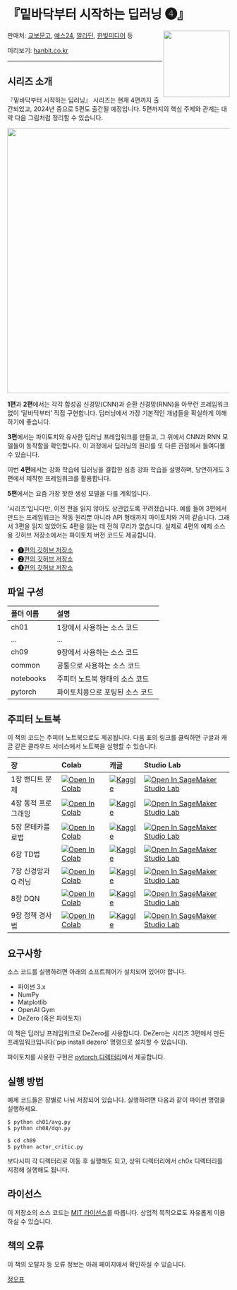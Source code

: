# 『밑바닥부터 시작하는 딥러닝 ❹』

<a href="http://www.yes24.com/Product/Goods/72173703"><img src="https://github.com/WegraLee/deep-learning-from-scratch-4/blob/master/cover.jpeg" width="150" align=right></a>

판매처: <a href="https://product.kyobobook.co.kr/detail/S000212020531">교보문고</a>, <a href="http://www.yes24.com/Product/Goods/124640233">예스24</a>, <a href="https://www.aladin.co.kr/shop/wproduct.aspx?ItemId=332558447">알라딘</a>, <a href="http://hanbit.co.kr/store/books/look.php?p_code=B6031814045">한빛미디어</a> 등

미리보기: [hanbit.co.kr](https://preview2.hanbit.co.kr/books/yyxd/#p=1)

---

## 시리즈 소개
『밑바닥부터 시작하는 딥러닝』 시리즈는 현재 4편까지 출간되었고, 2024년 중으로 5편도 출간될 예정입니다. 5편까지의 핵심 주제와 관계는 대략 다음 그림처럼 정리할 수 있습니다.

<img src="https://github.com/WegraLee/deep-learning-from-scratch-4/blob/master/series overview.png" width="600">

**1편**과 **2편**에서는 각각 합성곱 신경망(CNN)과 순환 신경망(RNN)을 아무런 프레임워크 없이 ‘밑바닥부터’ 직접 구현합니다. 딥러닝에서 가장 기본적인 개념들을 확실하게 이해하기에 좋습니다.

**3편**에서는 파이토치와 유사한 딥러닝 프레임워크를 만들고, 그 위에서 CNN과 RNN 모델들이 동작함을 확인합니다. 이 과정에서 딥러닝의 원리를 또 다른 관점에서 들여다볼 수 있습니다.

이번 **4편**에서는 강화 학습에 딥러닝을 결합한 심층 강화 학습을 설명하며, 당연하게도 3편에서 제작한 프레임워크를 활용합니다.

**5편**에서는 요즘 가장 핫한 생성 모델을 다룰 계획입니다.

‘시리즈’입니다만, 이전 편을 읽지 않아도 상관없도록 꾸려졌습니다. 예를 들어 3편에서 만드는 프레임워크는 작동 원리뿐 아니라 API 형태까지 파이토치와 거의 같습니다. 그래서 3편을 읽지 않았어도 4편을 읽는 데 전혀 무리가 없습니다. 실제로 4편의 예제 소스용 깃허브 저장소에서는 파이토치 버전 코드도 제공합니다.

* [❶편의 깃허브 저장소](https://github.com/WegraLee/deep-learning-from-scratch)
* [❷편의 깃허브 저장소](https://github.com/WegraLee/deep-learning-from-scratch-2)
* [❸편의 깃허브 저장소](https://github.com/WegraLee/deep-learning-from-scratch-3)

## 파일 구성

|폴더 이름 |설명                         |
|:--        |:--                          |
|ch01       |1장에서 사용하는 소스 코드 |
|...        |...                          |
|ch09       |9장에서 사용하는 소스 코드    |
|common     |공통으로 사용하는 소스 코드   |
|notebooks  |주피터 노트북 형태의 소스 코드 |
|pytorch    |파이토치용으로 포팅된 소스 코드  |

## 주피터 노트북
이 책의 코드는 주피터 노트북으로도 제공됩니다. 다음 표의 링크를 클릭하면 구글과 캐글 같은 클라우드 서비스에서 노트북을 실행할 수 있습니다.

| 장 | Colab | 캐글 | Studio Lab |
| :--- | :--- | :--- | :--- |
| 1장 밴디트 문제| [![Open In Colab](https://colab.research.google.com/assets/colab-badge.svg)](https://colab.research.google.com/github/oreilly-japan/deep-learning-from-scratch-4/blob/master/notebooks/01_bandit.ipynb) | [![Kaggle](https://kaggle.com/static/images/open-in-kaggle.svg)](https://kaggle.com/kernels/welcome?src=https://github.com/oreilly-japan/deep-learning-from-scratch-4/blob/master/notebooks/01_bandit.ipynb) | [![Open In SageMaker Studio Lab](https://studiolab.sagemaker.aws/studiolab.svg)](https://studiolab.sagemaker.aws/import/github/oreilly-japan/deep-learning-from-scratch-4/blob/master/notebooks/01_bandit.ipynb) |
| 4장 동적 프로그래밍 | [![Open In Colab](https://colab.research.google.com/assets/colab-badge.svg)](https://colab.research.google.com/github/oreilly-japan/deep-learning-from-scratch-4/blob/master/notebooks/04_dynamic_programming.ipynb) | [![Kaggle](https://kaggle.com/static/images/open-in-kaggle.svg)](https://kaggle.com/kernels/welcome?src=https://github.com/oreilly-japan/deep-learning-from-scratch-4/blob/master/notebooks/04_dynamic_programming.ipynb) | [![Open In SageMaker Studio Lab](https://studiolab.sagemaker.aws/studiolab.svg)](https://studiolab.sagemaker.aws/import/github/oreilly-japan/deep-learning-from-scratch-4/blob/master/notebooks/04_dynamic_programming.ipynb) |
| 5장 몬테카를로법 | [![Open In Colab](https://colab.research.google.com/assets/colab-badge.svg)](https://colab.research.google.com/github/oreilly-japan/deep-learning-from-scratch-4/blob/master/notebooks/05_montecarlo.ipynb) | [![Kaggle](https://kaggle.com/static/images/open-in-kaggle.svg)](https://kaggle.com/kernels/welcome?src=https://github.com/oreilly-japan/deep-learning-from-scratch-4/blob/master/notebooks/05_montecarlo.ipynb) | [![Open In SageMaker Studio Lab](https://studiolab.sagemaker.aws/studiolab.svg)](https://studiolab.sagemaker.aws/import/github/oreilly-japan/deep-learning-from-scratch-4/blob/master/notebooks/05_montecarlo.ipynb) |
| 6장 TD법 | [![Open In Colab](https://colab.research.google.com/assets/colab-badge.svg)](https://colab.research.google.com/github/oreilly-japan/deep-learning-from-scratch-4/blob/master/notebooks/06_temporal_difference.ipynb) | [![Kaggle](https://kaggle.com/static/images/open-in-kaggle.svg)](https://kaggle.com/kernels/welcome?src=https://github.com/oreilly-japan/deep-learning-from-scratch-4/blob/master/notebooks/06_temporal_difference.ipynb) | [![Open In SageMaker Studio Lab](https://studiolab.sagemaker.aws/studiolab.svg)](https://studiolab.sagemaker.aws/import/github/oreilly-japan/deep-learning-from-scratch-4/blob/master/notebooks/06_temporal_difference.ipynb) |
| 7장 신경망과 Q 러닝 | [![Open In Colab](https://colab.research.google.com/assets/colab-badge.svg)](https://colab.research.google.com/github/oreilly-japan/deep-learning-from-scratch-4/blob/master/notebooks/07_neural_networks.ipynb) | [![Kaggle](https://kaggle.com/static/images/open-in-kaggle.svg)](https://kaggle.com/kernels/welcome?src=https://github.com/oreilly-japan/deep-learning-from-scratch-4/blob/master/notebooks/07_neural_networks.ipynb) | [![Open In SageMaker Studio Lab](https://studiolab.sagemaker.aws/studiolab.svg)](https://studiolab.sagemaker.aws/import/github/oreilly-japan/deep-learning-from-scratch-4/blob/master/notebooks/06_temporal_difference.ipynb) | [![Open In SageMaker Studio Lab](https://studiolab.sagemaker.aws/studiolab.svg)](https://studiolab.sagemaker.aws/import/github/oreilly-japan/deep-learning-from-scratch-4/blob/master/notebooks/07_neural_networks.ipynb) |
| 8장 DQN | [![Open In Colab](https://colab.research.google.com/assets/colab-badge.svg)](https://colab.research.google.com/github/oreilly-japan/deep-learning-from-scratch-4/blob/master/notebooks/08_dqn.ipynb) | [![Kaggle](https://kaggle.com/static/images/open-in-kaggle.svg)](https://kaggle.com/kernels/welcome?src=https://github.com/oreilly-japan/deep-learning-from-scratch-4/blob/master/notebooks/08_dqn.ipynb) | [![Open In SageMaker Studio Lab](https://studiolab.sagemaker.aws/studiolab.svg)](https://studiolab.sagemaker.aws/import/github/oreilly-japan/deep-learning-from-scratch-4/blob/master/notebooks/08_dqn.ipynb) |
| 9장 정책 경사법  | [![Open In Colab](https://colab.research.google.com/assets/colab-badge.svg)](https://colab.research.google.com/github/oreilly-japan/deep-learning-from-scratch-4/blob/master/notebooks/09_policy_gradient.ipynb) | [![Kaggle](https://kaggle.com/static/images/open-in-kaggle.svg)](https://kaggle.com/kernels/welcome?src=https://github.com/oreilly-japan/deep-learning-from-scratch-4/blob/master/notebooks/09_policy_gradient.ipynb) | [![Open In SageMaker Studio Lab](https://studiolab.sagemaker.aws/studiolab.svg)](https://studiolab.sagemaker.aws/import/github/oreilly-japan/deep-learning-from-scratch-4/blob/master/notebooks/09_policy_gradient.ipynb) |


## 요구사항
소스 코드를 실행하려면 아래의 소프트웨어가 설치되어 있어야 합니다.

* 파이썬 3.x
* NumPy
* Matplotlib
* OpenAI Gym
* DeZero (혹은 파이토치)
 
이 책은 딥러닝 프레임워크로 DeZero를 사용합니다. DeZero는 시리즈 3편에서 만든 프레임워크입니다('pip install dezero' 명령으로 설치할 수 있습니다).

파이토치를 사용한 구현은 [pytorch 디렉터리](https://github.com/WegraLee/deep-learning-from-scratch-4/tree/master/pytorch)에서 제공합니다.

## 실행 방법

예제 코드들은 장별로 나눠 저장되어 있습니다. 실행하려면 다음과 같이 파이썬 명령을 실행하세요.

```
$ python ch01/avg.py
$ python ch08/dqn.py

$ cd ch09
$ python actor_critic.py
```

보다시피 각 디렉터리로 이동 후 실행해도 되고, 상위 디렉터리에서 ch0x 디렉터리를 지정해 실행해도 됩니다.

## 라이선스

이 저장소의 소스 코드는 [MIT 라이선스](http://www.opensource.org/licenses/MIT)를 따릅니다.
상업적 목적으로도 자유롭게 이용하실 수 있습니다.


## 책의 오류

이 책의 오탈자 등 오류 정보는 아래 페이지에서 확인하실 수 있습니다.

[정오표](https://docs.google.com/document/d/1fsPVXyPF0gpmN57VV6k0uxMfWXUbiQCwno8vCTYpMc8/edit)
